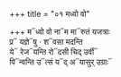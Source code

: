 +++
title = "०१ मध्वो वो"

+++
म᳓ध्वो वो ना᳓म मा᳓रुतं यजत्राः  
प्र᳓ यज्ञे᳓षु · श᳓वसा मदन्ति  
ये᳓ रेज᳓यन्ति रो᳓दसी चिद् उर्वी᳓  
पि᳓न्वन्ति उ᳓त्सं य᳓द् अ᳓यासुर् उग्राः᳓